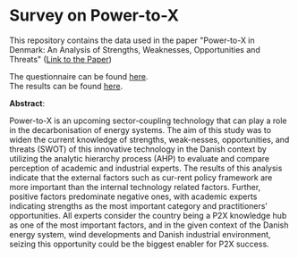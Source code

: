 # Survey on Power-to-X
This repository contains the data used in the paper "Power-to-X in Denmark: An Analysis of Strengths,   Weaknesses, Opportunities and Threats" ([Link to the Paper](https://susy.mdpi.com/user/manuscripts/review_info/5abf6a9680ab5a5878f10bbff11701e0))

The questionnaire can be found [here](Survey_P2X.pdf).  
The results can be found [here](Survey_Results_P2X.xls).

**Abstract**:

Power-to-X is an upcoming sector-coupling technology that can play a role in the decarbonisation of energy systems. The aim of this study was to widen the current knowledge of strengths, weak-nesses, opportunities, and threats (SWOT) of this innovative technology in the Danish context by utilizing the analytic hierarchy process (AHP) to evaluate and compare perception of academic and industrial experts. The results of this analysis indicate that the external factors such as cur-rent policy framework are more important than the internal technology related factors. Further, positive factors predominate negative ones, with academic experts indicating strengths as the most important category and practitioners’ opportunities. All experts consider the country being a P2X knowledge hub as one of the most important factors, and in the given context of the Danish energy system, wind developments and Danish industrial environment, seizing this opportunity could be the biggest enabler for P2X success.
